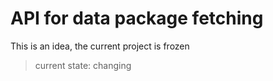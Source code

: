 # API for data package fetching

This is an idea, the current project is frozen

> current state: changing
